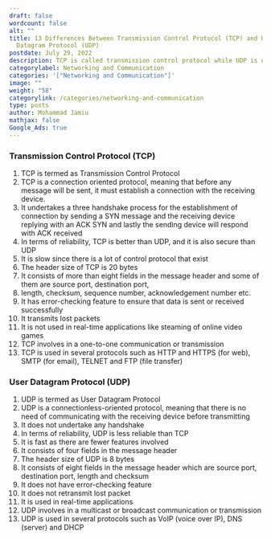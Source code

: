 ```yaml
---
draft: false
wordcount: false
alt: ""
title: 13 Differences Between Transmission Control Protocol (TCP) and User
  Datagram Protocol (UDP)
postdate: July 29, 2022
description: TCP is called transmission control protocol while UDP is user datagram protocol
categorylabel: Networking and Communication
categories: '["Networking and Communication"]'
image: ""
weight: "58"
categorylink: /categories/networking-and-communication
type: posts
author: Mohammad Jamiu
mathjax: false
Google_Ads: true
---
```

### Transmission Control Protocol (TCP)

1. TCP is termed as Transmission Control Protocol
2. TCP is a connection oriented protocol, meaning that before any message will be sent, it must establish a connection with the receiving device.
3. It undertakes a three handshake process for the establishment of connection by sending a SYN message and the receiving device replying with an ACK SYN and lastly the sending device will respond with ACK received
4. In terms of reliability, TCP is better than UDP, and it is also secure than UDP
5. It is slow since there is a lot of control protocol that exist
6. The header size of TCP is 20 bytes
7. It consists of more than eight fields in the message header and some of them are source port, destination port,
8. length, checksum, sequence number, acknowledgement number etc.
9. It has error-checking feature to ensure that data is sent or received successfully
10. It transmits lost packets
11. It is not used in real-time applications like steaming of online video games
12. TCP involves in a one-to-one communication or transmission
13. TCP is used in several protocols such as HTTP and HTTPS (for web), SMTP (for email), TELNET and FTP (file transfer)

### User Datagram Protocol (UDP)

1. UDP is termed as User Datagram Protocol
2. UDP is a connectionless-oriented protocol, meaning that there is no need of communicating with the receiving device before transmitting
3. It does not undertake any handshake
4. In terms of reliability, UDP is less reliable than TCP
5. It is fast as there are fewer features involved
6. It consists of four fields in the message header
7. The header size of UDP is 8 bytes
8. It consists of eight fields in the message header which are source port, destination port, length and checksum
9. It does not have error-checking feature
10. It does not retransmit lost packet
11. It is used in real-time applications
12. UDP involves in a multicast or broadcast communication or transmission
13. UDP is used in several protocols such as VoIP (voice over IP), DNS (server) and DHCP